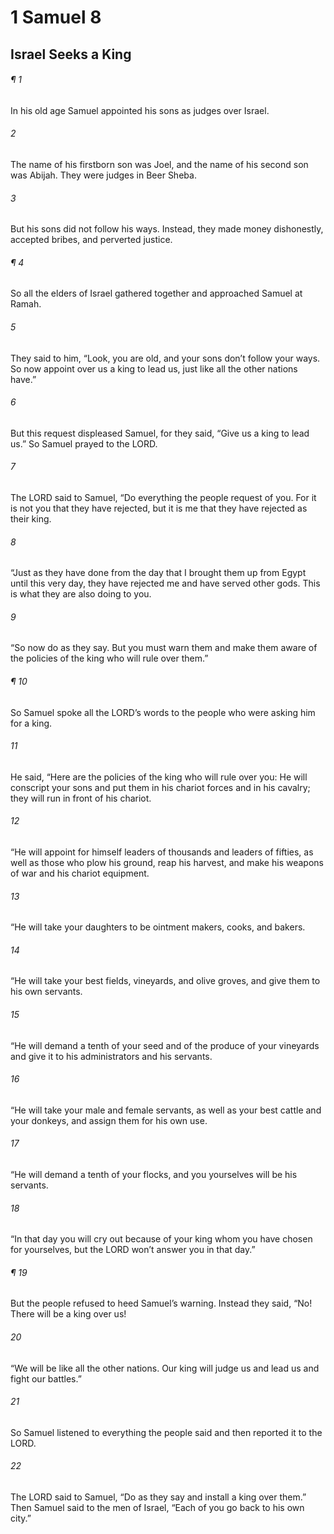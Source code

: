 # 1 Samuel 8
## Israel Seeks a King
###### ¶ 1
In his old age Samuel appointed his sons as judges over Israel.
###### 2
The name of his firstborn son was Joel, and the name of his second son was Abijah. They were judges in Beer Sheba.
###### 3
But his sons did not follow his ways. Instead, they made money dishonestly, accepted bribes, and perverted justice.
###### ¶ 4
So all the elders of Israel gathered together and approached Samuel at Ramah.
###### 5
They said to him, “Look, you are old, and your sons don’t follow your ways. So now appoint over us a king to lead us, just like all the other nations have.”
###### 6
But this request displeased Samuel, for they said, “Give us a king to lead us.” So Samuel prayed to the LORD.
###### 7
The LORD said to Samuel, “Do everything the people request of you. For it is not you that they have rejected, but it is me that they have rejected as their king.
###### 8
“Just as they have done from the day that I brought them up from Egypt until this very day, they have rejected me and have served other gods. This is what they are also doing to you.
###### 9
“So now do as they say. But you must warn them and make them aware of the policies of the king who will rule over them.”
###### ¶ 10
So Samuel spoke all the LORD’s words to the people who were asking him for a king.
###### 11
He said, “Here are the policies of the king who will rule over you: He will conscript your sons and put them in his chariot forces and in his cavalry; they will run in front of his chariot.
###### 12
“He will appoint for himself leaders of thousands and leaders of fifties, as well as those who plow his ground, reap his harvest, and make his weapons of war and his chariot equipment.
###### 13
“He will take your daughters to be ointment makers, cooks, and bakers.
###### 14
“He will take your best fields, vineyards, and olive groves, and give them to his own servants.
###### 15
“He will demand a tenth of your seed and of the produce of your vineyards and give it to his administrators and his servants.
###### 16
“He will take your male and female servants, as well as your best cattle and your donkeys, and assign them for his own use.
###### 17
“He will demand a tenth of your flocks, and you yourselves will be his servants.
###### 18
“In that day you will cry out because of your king whom you have chosen for yourselves, but the LORD won’t answer you in that day.”
###### ¶ 19
But the people refused to heed Samuel’s warning. Instead they said, “No! There will be a king over us!
###### 20
“We will be like all the other nations. Our king will judge us and lead us and fight our battles.”
###### 21
So Samuel listened to everything the people said and then reported it to the LORD.
###### 22
The LORD said to Samuel, “Do as they say and install a king over them.” Then Samuel said to the men of Israel, “Each of you go back to his own city.”
